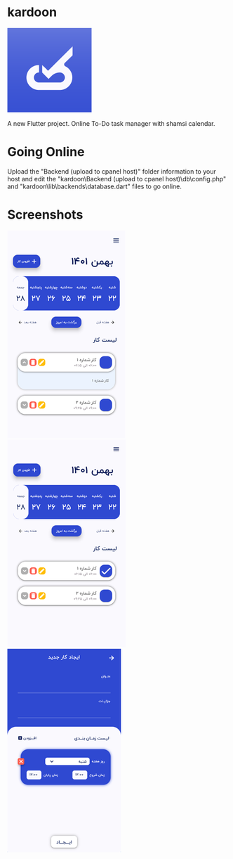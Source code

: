# kardoon
![Image](https://github.com/sphrsgh/kardoon/blob/main/android/app/src/main/res/mipmap-xxxhdpi/ic_launcher.png "Logo")

A new Flutter project.
Online To-Do task manager with shamsi calendar.

# Going Online

Upload the "Backend (upload to cpanel host)" folder information to your host and edit the "kardoon\Backend (upload to cpanel host)\db\config.php" and "kardoon\lib\backends\database.dart" files to go online.

# Screenshots

![ScreenShot](https://github.com/sphrsgh/kardoon/blob/main/screenshots/01.png)
![ScreenShot](https://github.com/sphrsgh/kardoon/blob/main/screenshots/02.png)
![ScreenShot](https://github.com/sphrsgh/kardoon/blob/main/screenshots/03.png)

